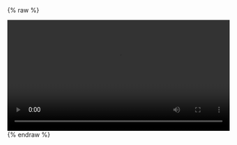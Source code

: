 {% raw %}
<div width1="600px" style="width=500px;">
  <video id="my-video" class="video-js" controls preload="auto" width="100%" data-setup='{"aspectRatio":"24:16"}'>
    <source src="image/对账功能验收.mov" type='video/mp4' >
    <p class="vjs-no-js">
      To view this video please enable JavaScript, and consider upgrading to a web browser that
      <a href="http://videojs.com/html5-video-support/" target="_blank">supports HTML5 video</a>
    </p>
  </video>
</div>
{% endraw %}